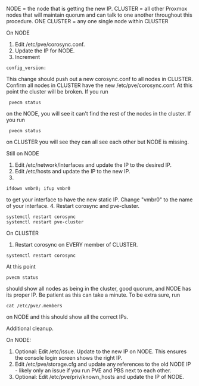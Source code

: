 NODE = the node that is getting the new IP.
CLUSTER = all other Proxmox nodes that will maintain quorum and can talk to one another throughout this procedure.
ONE CLUSTER = any one single node within CLUSTER

On NODE

1. Edit /etc/pve/corosync.conf.
2. Update the IP for NODE.
3. Increment

```
config_version:
```

This change should push out a new corosync.conf to all nodes in CLUSTER. Confirm all nodes in CLUSTER have the new /etc/pve/corosync.conf. At this point the cluster will be broken. If you run

```
 pvecm status
```

on the NODE, you will see it can't find the rest of the nodes in the cluster. If you run

```
 pvecm status
```

on CLUSTER you will see they can all see each other but NODE is missing.

Still on NODE

1. Edit /etc/network/interfaces and update the IP to the desired IP.
2. Edit /etc/hosts and update the IP to the new IP.
3.

```
ifdown vmbr0; ifup vmbr0
```

to get your interface to have the new static IP. Change "vmbr0" to the name of your interface. 4. Restart corosync and pve-cluster.

```
systemctl restart corosync
systemctl restart pve-cluster
```

On CLUSTER

1. Restart corosync on EVERY member of CLUSTER.

```
systemctl restart corosync
```

At this point

```
pvecm status
```

should show all nodes as being in the cluster, good quorum, and NODE has its proper IP. Be patient as this can take a minute. To be extra sure, run

```
cat /etc/pve/.members
```

on NODE and this should show all the correct IPs.

Additional cleanup.

On NODE:

1. Optional: Edit /etc/issue. Update to the new IP on NODE. This ensures the console login screen shows the right IP.
2. Edit /etc/pve/storage.cfg and update any references to the old NODE IP - likely only an issue if you run PVE and PBS next to each other.
3. Optional: Edit /etc/pve/priv/known_hosts and update the IP of NODE.
